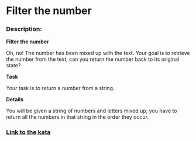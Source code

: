 # Filter the number

### Description:

**Filter the number**

Oh, no! The number has been mixed up with the text. Your goal is to retrieve the number from the text, can you return the number back to its original state?

**Task**

Your task is to return a number from a string.

**Details**

You will be given a string of numbers and letters mixed up, you have to return all the numbers in that string in the order they occur.

### [Link to the kata](https://www.codewars.com/kata/55b051fac50a3292a9000025)